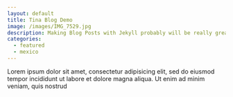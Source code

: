 ```yaml
---
layout: default
title: Tina Blog Demo
image: /images/IMG_7529.jpg
description: Making Blog Posts with Jekyll probably will be really great but right now it is making me crazy and I feel like
categories:
  - featured
  - mexico 
---
```


Lorem ipsum dolor sit amet, consectetur adipisicing elit, sed do eiusmod tempor incididunt ut labore et dolore magna aliqua. Ut enim ad minim veniam, quis nostrud
